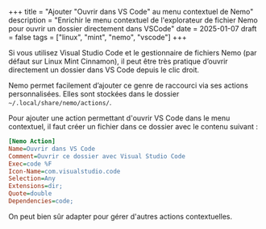 +++
title = "Ajouter \"Ouvrir dans VS Code\" au menu contextuel de Nemo"
description = "Enrichir le menu contextuel de l'explorateur de fichier Nemo pour ouvrir un dossier directement dans VSCode"
date = 2025-01-07
draft = false
tags =  ["linux", "mint", "nemo", "vscode"]
+++

Si vous utilisez Visual Studio Code et le gestionnaire de fichiers Nemo (par défaut sur Linux Mint Cinnamon), il peut être très pratique d’ouvrir directement un dossier dans VS Code depuis le clic droit.

<!--more-->

Nemo permet facilement d’ajouter ce genre de raccourci via ses actions personnalisées. Elles sont stockées dans le dossier `~/.local/share/nemo/actions/`. 

Pour ajouter une action permettant d'ouvrir VS Code dans le menu contextuel, il faut créer un fichier dans ce dossier avec le contenu suivant :

```ini
[Nemo Action]
Name=Ouvrir dans VS Code
Comment=Ouvrir ce dossier avec Visual Studio Code
Exec=code %F
Icon-Name=com.visualstudio.code
Selection=Any
Extensions=dir;
Quote=double
Dependencies=code;
```

On peut bien sûr adapter pour gérer d'autres actions contextuelles.
